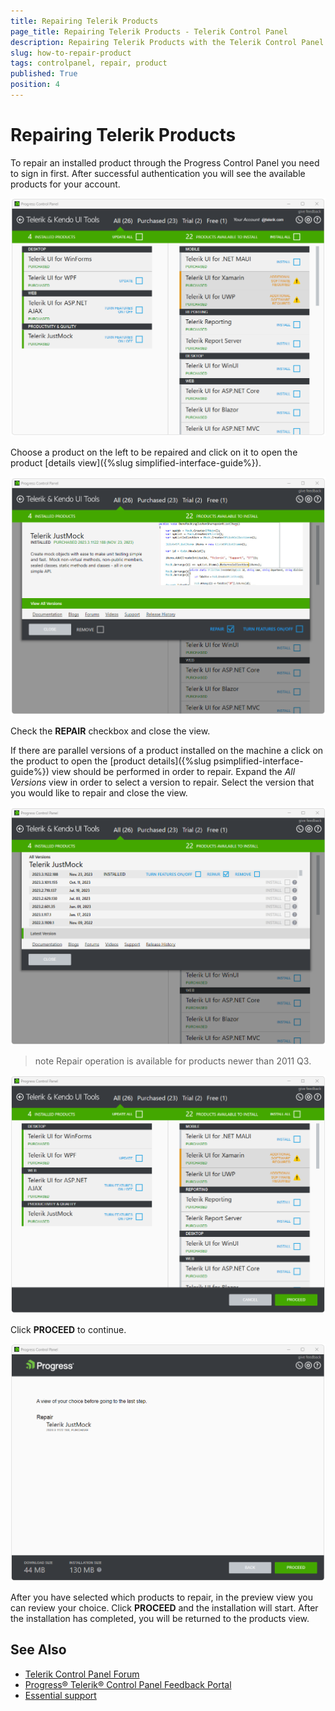 ```yaml
---
title: Repairing Telerik Products
page_title: Repairing Telerik Products - Telerik Control Panel
description: Repairing Telerik Products with the Telerik Control Panel.
slug: how-to-repair-product
tags: controlpanel, repair, product
published: True
position: 4 
---
```


# Repairing Telerik Products

To repair an installed product through the Progress Control Panel you need to sign in first. After successful authentication you will see the available products for your account.

![Repair Telerik Product](images/repair-product.png)

Choose a product on the left to be repaired and click on it to open the product [details view]({%slug simplified-interface-guide%}).
 
![Choose Telerik Product](images/choose-product.png)

Check the **REPAIR** checkbox and close the view.

If there are parallel versions of a product installed on the machine a click on the product to open the [product details]({%slug psimplified-interface-guide%}) view should be performed in order to repair. Expand the *All Versions* view in order to select a version to repair. Select the version that you would like to repair and close the view.

![Repair Version Telerik Product](images/repair-version-product.png)

>note Repair operation is available for products newer than 2011 Q3. 

![Proceed Repair Telerik Product](images/proceed-repair-product.png)

Click **PROCEED** to continue.

![Proceed Repair Step Telerik Product](images/proceed-repair-product-step.png)

After you have selected which products to repair, in the preview view you can review your choice. Click **PROCEED** and the installation will start. After the installation has completed, you will be returned to the products view. 

## See Also

* [Telerik Control Panel Forum](https://www.telerik.com/forums/telerik-control-panel)
* [Progress® Telerik® Control Panel Feedback Portal](https://feedback.telerik.com/controlpanel) 
* [Essential support](http://www.telerik.com/support) 
